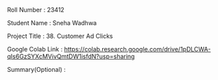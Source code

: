 Roll Number       :   23412

Student Name      :   Sneha Wadhwa

Project Title     :   38. Customer Ad Clicks

Google Colab Link :   https://colab.research.google.com/drive/1pDLCWA-qIs6GzSYXcMVivQmtDW1isfdN?usp=sharing

Summary(Optional) :   
